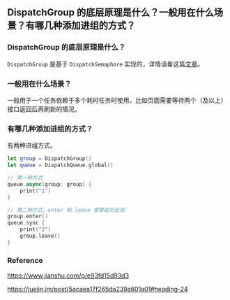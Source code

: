 ## DispatchGroup 的底层原理是什么？一般用在什么场景？有哪几种添加进组的方式？

### DispatchGroup 的底层原理是什么？

`DispatchGroup` 是基于 `DispatchSemaphore` 实现的，详情请看这篇[文章](https://www.jianshu.com/p/e93fd15d93d3)。



### 一般用在什么场景？

一般用于一个任务依赖于多个耗时任务时使用，比如页面需要等待两个（及以上）接口返回后再刷新的情况。



### 有哪几种添加进组的方式？

有两种进组方式。

```swift
let group = DispatchGroup()
let queue = DispatchQueue.global()

// 第一种方式
queue.async(group: group) {
    print("1")
}

// 第二种方式，enter 和 leave 需要成对出现
group.enter()
queue.sync {
    print("2")
    group.leave()
}
```



### Reference

https://www.jianshu.com/p/e93fd15d93d3

https://juejin.im/post/5acaea17f265da239a601a01#heading-24